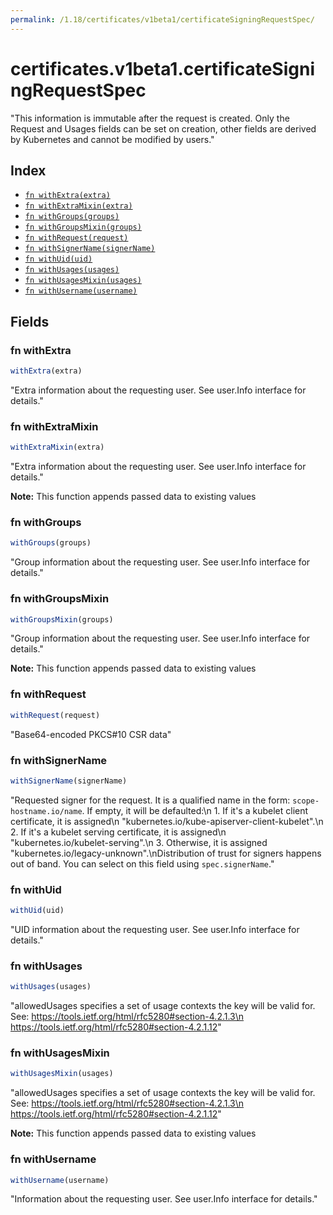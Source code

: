 ```yaml
---
permalink: /1.18/certificates/v1beta1/certificateSigningRequestSpec/
---
```


# certificates.v1beta1.certificateSigningRequestSpec

"This information is immutable after the request is created. Only the Request and Usages fields can be set on creation, other fields are derived by Kubernetes and cannot be modified by users."

## Index

* [`fn withExtra(extra)`](#fn-withextra)
* [`fn withExtraMixin(extra)`](#fn-withextramixin)
* [`fn withGroups(groups)`](#fn-withgroups)
* [`fn withGroupsMixin(groups)`](#fn-withgroupsmixin)
* [`fn withRequest(request)`](#fn-withrequest)
* [`fn withSignerName(signerName)`](#fn-withsignername)
* [`fn withUid(uid)`](#fn-withuid)
* [`fn withUsages(usages)`](#fn-withusages)
* [`fn withUsagesMixin(usages)`](#fn-withusagesmixin)
* [`fn withUsername(username)`](#fn-withusername)

## Fields

### fn withExtra

```ts
withExtra(extra)
```

"Extra information about the requesting user. See user.Info interface for details."

### fn withExtraMixin

```ts
withExtraMixin(extra)
```

"Extra information about the requesting user. See user.Info interface for details."

**Note:** This function appends passed data to existing values

### fn withGroups

```ts
withGroups(groups)
```

"Group information about the requesting user. See user.Info interface for details."

### fn withGroupsMixin

```ts
withGroupsMixin(groups)
```

"Group information about the requesting user. See user.Info interface for details."

**Note:** This function appends passed data to existing values

### fn withRequest

```ts
withRequest(request)
```

"Base64-encoded PKCS#10 CSR data"

### fn withSignerName

```ts
withSignerName(signerName)
```

"Requested signer for the request. It is a qualified name in the form: `scope-hostname.io/name`. If empty, it will be defaulted:\n 1. If it's a kubelet client certificate, it is assigned\n    \"kubernetes.io/kube-apiserver-client-kubelet\".\n 2. If it's a kubelet serving certificate, it is assigned\n    \"kubernetes.io/kubelet-serving\".\n 3. Otherwise, it is assigned \"kubernetes.io/legacy-unknown\".\nDistribution of trust for signers happens out of band. You can select on this field using `spec.signerName`."

### fn withUid

```ts
withUid(uid)
```

"UID information about the requesting user. See user.Info interface for details."

### fn withUsages

```ts
withUsages(usages)
```

"allowedUsages specifies a set of usage contexts the key will be valid for. See: https://tools.ietf.org/html/rfc5280#section-4.2.1.3\n     https://tools.ietf.org/html/rfc5280#section-4.2.1.12"

### fn withUsagesMixin

```ts
withUsagesMixin(usages)
```

"allowedUsages specifies a set of usage contexts the key will be valid for. See: https://tools.ietf.org/html/rfc5280#section-4.2.1.3\n     https://tools.ietf.org/html/rfc5280#section-4.2.1.12"

**Note:** This function appends passed data to existing values

### fn withUsername

```ts
withUsername(username)
```

"Information about the requesting user. See user.Info interface for details."